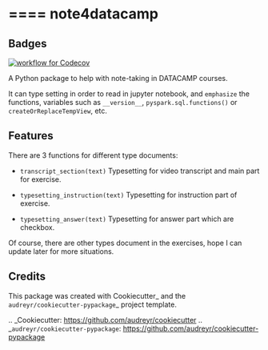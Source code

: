 ====
note4datacamp
====

## Badges

[![workflow for Codecov](https://github.com/RyanXu11/note4datacamp/actions/workflows/workflow.yml/badge.svg)](https://github.com/RyanXu11/note4datacamp/actions/workflows/workflow.yml)


A Python package to help with note-taking in DATACAMP courses.

It can type setting in order to read in jupyter notebook, and `emphasize` the functions, variables such as `__version__`, `pyspark.sql.functions()` or `createOrReplaceTempView`, etc.



Features
--------

There are 3 functions for different type documents:
- `transcript_section(text)`
Typesetting for video transcript and main part for exercise.

- `typesetting_instruction(text)`
Typesetting for instruction part of exercise.

- `typesetting_answer(text)`
Typesetting for answer part which are checkbox.

Of course, there are other types document in the exercises, hope I can update later for more situations.

Credits
-------

This package was created with Cookiecutter_ and the `audreyr/cookiecutter-pypackage`_ project template.

.. _Cookiecutter: https://github.com/audreyr/cookiecutter
.. _`audreyr/cookiecutter-pypackage`: https://github.com/audreyr/cookiecutter-pypackage
